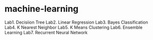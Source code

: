 # machine-learning

Lab1. Decisiion Tree
Lab2. Linear Regression
Lab3. Bayes Classification
Lab4. K Nearest Neighbor
Lab5. K Means Clustering
Lab6. Ensemble Learning
Lab7. Recurrent Neural Network
